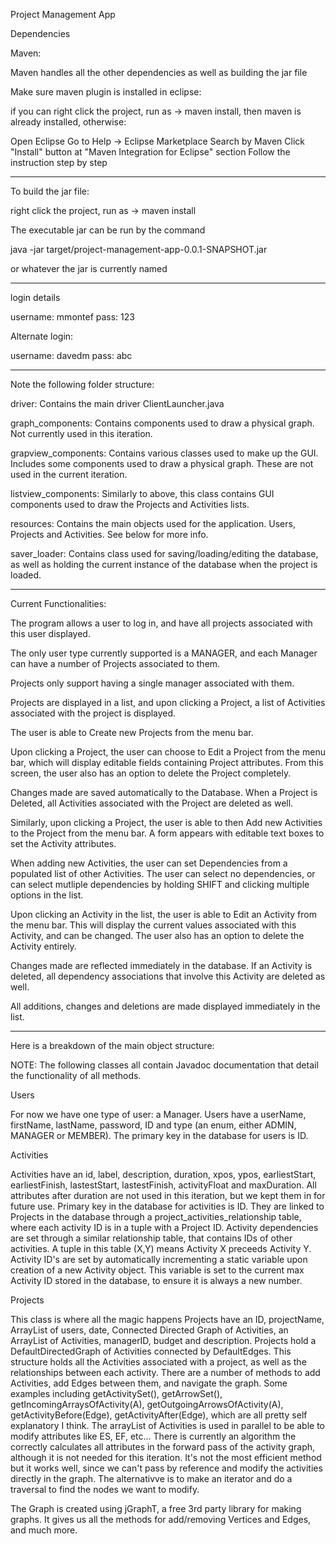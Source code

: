 
Project Management App

Dependencies

Maven:

Maven handles all the other dependencies as well as building the jar file

Make sure maven plugin is installed in eclipse:

if you can right click the project, run as -> maven install, then maven is already installed, otherwise:

Open Eclipse
Go to Help -> Eclipse Marketplace
Search by Maven
Click "Install" button at "Maven Integration for Eclipse" section
Follow the instruction step by step

******

To build the jar file:

right click the project, run as -> maven install

The executable jar can be run by the command

java -jar target/project-management-app-0.0.1-SNAPSHOT.jar

or whatever the jar is currently named

******

login details

username: mmontef
pass: 123

Alternate login:

username: davedm
pass: abc

******

Note the following folder structure:

driver: Contains the main driver ClientLauncher.java 

graph_components: Contains components used to draw a physical graph. Not currently used in this iteration.

grapview_components: Contains various classes used to make up the GUI. Includes some components used to draw a physical graph.
These are not used in the current iteration.

listview_components: Similarly to above, this class contains GUI components used to draw the Projects and Activities lists.

resources: Contains the main objects used for the application. Users, Projects and Activities. See below for more info.

saver_loader: Contains class used for saving/loading/editing the database, as well as holding the current instance of the database when the project is loaded.

******

Current Functionalities:

The program allows a user to log in, and have all projects associated with this user displayed.

The only user type currently supported is a MANAGER, and each Manager can have a number of Projects associated to them.

Projects only support having a single manager associated with them.

Projects are displayed in a list, and upon clicking a Project, a list of Activities associated with the project is displayed.

The user is able to Create new Projects from the menu bar. 

Upon clicking a Project, the user can choose to Edit a Project from the menu bar, which will display editable fields containing Project attributes. From this screen, the user also has an option to delete the Project completely.

Changes made are saved automatically to the Database. When a Project is Deleted, all Activities associated with the Project are deleted as well.

Similarly, upon clicking a Project, the user is able to then Add new Activities to the Project from the menu bar. A form appears with editable text boxes to set the Activity attributes.

When adding new Activities, the user can set Dependencies from a populated list of other Activities. The user can select no dependencies, or can select mutliple dependencies by holding SHIFT and clicking multiple options in the list.

Upon clicking an Activity in the list, the user is able to Edit an Activity from the menu bar. This will display the current values associated with this Activity, and can be changed. The user also has an option to delete the Activity entirely.

Changes made are reflected immediately in the database. If an Activity is deleted, all dependency associations that involve this Activity are deleted as well.

All additions, changes and deletions are made displayed immediately in the list.

******

Here is a breakdown of the main object structure:

NOTE: The following classes all contain Javadoc documentation that detail the functionality of all methods.

Users

For now we have one type of user: a Manager.
Users have a userName, firstName, lastName, password, ID and type (an enum, either ADMIN, MANAGER or MEMBER).
The primary key in the database for users is ID.

Activities

Activities have an id, label, description, duration, xpos, ypos, earliestStart, earliestFinish, lastestStart, lastestFinish, activityFloat and maxDuration. All attributes after duration are not used in this iteration, but we kept them in for future use.
Primary key in the database for activities is ID.
They are linked to Projects in the database through a project_activities_relationship table, where each activity ID is in a tuple with a Project ID.
Activity dependencies are set through a similar relationship table, that contains IDs of other activities. A tuple in this table (X,Y) means Activity X preceeds Activity Y.
Activity ID's are set by automatically incrementing a static variable upon creation of a new Activity object.
This variable is set to the current max Activity ID stored in the database, to ensure it is always a new number.

Projects

This class is where all the magic happens
Projects have an ID, projectName, ArrayList of users, date, Connected Directed Graph of Activities, an ArrayList of Activities, managerID, budget and description.
Projects hold a DefaultDirectedGraph of Activities connected by DefaultEdges. This structure holds all the Activities associated with a project, as well as the relationships between each activity.
There are a number of methods to add Activities, add Edges between them, and navigate the graph. Some examples including getActivitySet(), getArrowSet(), getIncomingArraysOfActivity(A), getOutgoingArrowsOfActivity(A), getActivityBefore(Edge), getActivityAfter(Edge), which are all pretty self explanatory I think.
The arrayList of Activities is used in parallel to be able to modify attributes like ES, EF, etc... There is currently an algorithm the correctly calculates all attributes in the forward pass of the activity graph, although it is not needed for this iteration.
It's not the most efficient method but it works well, since we can't pass by reference and modify the activities directly in the graph. The alternativve is to make an iterator and do a traversal to find the nodes we want to modify.

The Graph is created using jGraphT, a free 3rd party library for making graphs. It gives us all the methods for add/removing Vertices and Edges, and much more.




